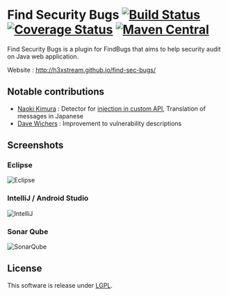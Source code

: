 # Find Security Bugs [![Build Status](https://secure.travis-ci.org/h3xstream/find-sec-bugs.png?branch=master)](http://travis-ci.org/h3xstream/find-sec-bugs) [![Coverage Status](https://coveralls.io/repos/h3xstream/find-sec-bugs/badge.png?branch=master)](https://coveralls.io/r/h3xstream/find-sec-bugs?branch=master) [![Maven Central](https://maven-badges.herokuapp.com/maven-central/com.h3xstream.findsecbugs/findsecbugs-plugin/badge.svg)](http://search.maven.org/#search%7Cga%7C1%7Cg%3A%22com.h3xstream.findsecbugs%22%20a%3A%22findsecbugs-plugin%22)

Find Security Bugs is a plugin for FindBugs that aims to help security audit on Java web application.

Website : http://h3xstream.github.io/find-sec-bugs/

## Notable contributions

 - [Naoki Kimura](https://github.com/naokikimura) : Detector for [injection in custom API](http://h3xstream.github.io/find-sec-bugs/bugs.htm#CUSTOM_INJECTION), Translation of messages in Japanese
 - [Dave Wichers](https://github.com/davewichers) : Improvement to vulnerability descriptions

## Screenshots

### Eclipse

![Eclipse](http://h3xstream.github.io/find-sec-bugs/images/screens/eclipse.png)

### IntelliJ / Android Studio

![IntelliJ](http://h3xstream.github.io/find-sec-bugs/images/screens/intellij.png)

### Sonar Qube

![SonarQube](http://h3xstream.github.io/find-sec-bugs/images/screens/sonar.png)

## License

This software is release under [LGPL](http://www.gnu.org/licenses/lgpl.html).